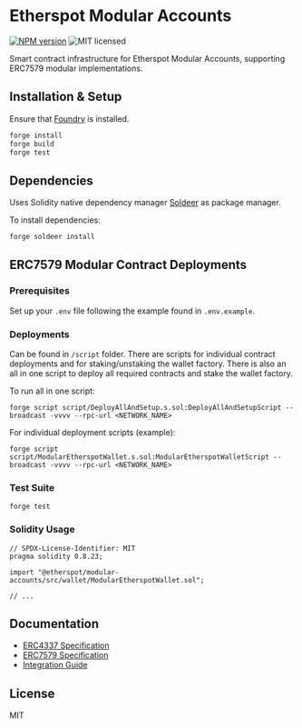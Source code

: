 # Etherspot Modular Accounts

[![NPM version][npm-image]][npm-url]
![MIT licensed][license-image]

Smart contract infrastructure for Etherspot Modular Accounts, supporting ERC7579 modular implementations.

## Installation & Setup

Ensure that [Foundry](https://github.com/foundry-rs/foundry) is installed.

```bash
forge install
forge build
forge test
```

## Dependencies

Uses Solidity native dependency manager [Soldeer](https://soldeer.xyz/) as package manager.

To install dependencies:

```bash
forge soldeer install
```

## ERC7579 Modular Contract Deployments

### Prerequisites

Set up your `.env` file following the example found in `.env.example`.

### Deployments

Can be found in `/script` folder.
There are scripts for individual contract deployments and for staking/unstaking the wallet factory.
There is also an all in one script to deploy all required contracts and stake the wallet factory.

To run all in one script:

`forge script script/DeployAllAndSetup.s.sol:DeployAllAndSetupScript --broadcast -vvvv --rpc-url <NETWORK_NAME>`

For individual deployment scripts (example):

`forge script script/ModularEtherspotWallet.s.sol:ModularEtherspotWalletScript --broadcast -vvvv --rpc-url <NETWORK_NAME>`


### Test Suite

`forge test`

### Solidity Usage

```solidity
// SPDX-License-Identifier: MIT
pragma solidity 0.8.23;

import "@etherspot/modular-accounts/src/wallet/ModularEtherspotWallet.sol";

// ...
```

## Documentation

- [ERC4337 Specification](https://eips.ethereum.org/EIPS/eip-4337)
- [ERC7579 Specification](https://eips.ethereum.org/EIPS/eip-7579)
- [Integration Guide](https://docs.etherspot.dev)

## License

MIT

[npm-image]: https://badge.fury.io/js/%40etherspot%2Flite-contracts.svg
[npm-url]: https://npmjs.org/package/@etherspot/lite-contracts
[license-image]: https://img.shields.io/badge/license-MIT-blue.svg
